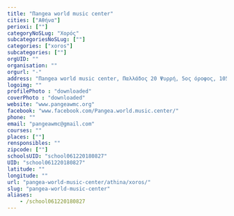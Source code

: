 ```yaml
---
title: "Πangea world music center"
cities: ["Αθήνα"]
perioxi: [""]
categoryNoSLug: "Χορός"
subcategoriesNoSLug: [""]
categories: ["xoros"]
subcategories: [""]
orgUID: ""
organisation: ""
orgurl: "-"
address: "Πangea world music center, Παλλάδος 20 Ψυρρή, 5oς όροφος, 105 54 Athens, Greece"
logoimg: ""
profilePhoto : "downloaded"
coverPhoto : "downloaded"
website: "www.pangeawmc.org"
facebook: "www.facebook.com/Pangea.world.music.center/"
phone: ""
email: "pangeawmc@gmail.com"
courses: ""
places: [""]
rensponsibles: ""
zipcode: [""]
schoolsUID: "school061220180827"
UID: "school061220180827"
latitude: ""
longitude: ""
url: "pangea-world-music-center/athina/xoros/"
slug: "pangea-world-music-center"
aliases:
    - /school061220180827
---
```





